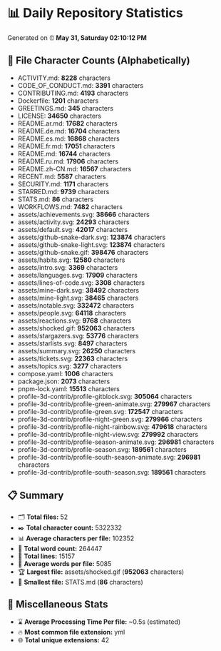 # 📊 Daily Repository Statistics
Generated on ⏰ **May 31, Saturday 02:10:12 PM**

## 📂 File Character Counts (Alphabetically)
- ACTIVITY.md: **8228** characters
- CODE_OF_CONDUCT.md: **3391** characters
- CONTRIBUTING.md: **4193** characters
- Dockerfile: **1201** characters
- GREETINGS.md: **345** characters
- LICENSE: **34650** characters
- README.ar.md: **17682** characters
- README.de.md: **16704** characters
- README.es.md: **16868** characters
- README.fr.md: **17051** characters
- README.md: **16744** characters
- README.ru.md: **17906** characters
- README.zh-CN.md: **16567** characters
- RECENT.md: **5587** characters
- SECURITY.md: **1171** characters
- STARRED.md: **9739** characters
- STATS.md: **86** characters
- WORKFLOWS.md: **7482** characters
- assets/achievements.svg: **38666** characters
- assets/activity.svg: **24293** characters
- assets/default.svg: **42017** characters
- assets/github-snake-dark.svg: **123874** characters
- assets/github-snake-light.svg: **123874** characters
- assets/github-snake.gif: **398476** characters
- assets/habits.svg: **12580** characters
- assets/intro.svg: **3369** characters
- assets/languages.svg: **17909** characters
- assets/lines-of-code.svg: **3308** characters
- assets/mine-dark.svg: **38492** characters
- assets/mine-light.svg: **38465** characters
- assets/notable.svg: **332472** characters
- assets/people.svg: **64118** characters
- assets/reactions.svg: **9768** characters
- assets/shocked.gif: **952063** characters
- assets/stargazers.svg: **53776** characters
- assets/starlists.svg: **8497** characters
- assets/summary.svg: **26250** characters
- assets/tickets.svg: **22363** characters
- assets/topics.svg: **3277** characters
- compose.yaml: **1006** characters
- package.json: **2073** characters
- pnpm-lock.yaml: **15513** characters
- profile-3d-contrib/profile-gitblock.svg: **305064** characters
- profile-3d-contrib/profile-green-animate.svg: **279967** characters
- profile-3d-contrib/profile-green.svg: **172547** characters
- profile-3d-contrib/profile-night-green.svg: **279966** characters
- profile-3d-contrib/profile-night-rainbow.svg: **479618** characters
- profile-3d-contrib/profile-night-view.svg: **279992** characters
- profile-3d-contrib/profile-season-animate.svg: **296981** characters
- profile-3d-contrib/profile-season.svg: **189561** characters
- profile-3d-contrib/profile-south-season-animate.svg: **296981** characters
- profile-3d-contrib/profile-south-season.svg: **189561** characters

## 📋 Summary
- 🗂️ **Total files:** 52
- ✒️ **Total character count:** 5322332
- 📊 **Average characters per file:** 102352
- 📝 **Total word count:** 264447
- 🧾 **Total lines:** 15157
- 📐 **Average words per file:** 5085
- 🏆 **Largest file:** assets/shocked.gif (**952063** characters)
- 🥉 **Smallest file:** STATS.md (**86** characters)

## 🌟 Miscellaneous Stats
- ⌛ **Average Processing Time Per file:** ~0.5s (estimated)
- 🔥 **Most common file extension:** yml
- 🌐 **Total unique extensions:** 42
